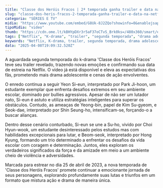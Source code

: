 ```yaml
---
title: "Classe dos Heróis Fracos | 2ª temporada ganha trailer e data na Netflix; confira"
slug: "classe-dos-heris-fracos-2-temporada-ganha-trailer-e-data-na-netflix-confira"
categoria: "SÉRIES E TV"
midia: "https://www.youtube.com/embed/G8Uk-8J2ZQo?showinfo=0&enablejsapi=1"
tipoMidia: "video"
thumb: "https://cdn.ome.lt/kBHYpDXr3r5aF37oCTvS_Brk0ks=/480x360/smart/extras/conteudos/classe-dos-herois-fracos-na-netflix.jpg"
tags: ["Netflix", "K-drama", "trailer", "segunda temporada", "drama adolescente", "ação escolar", "bullies", "amizade"]
keywords: "Netflix, K-drama, trailer, segunda temporada, drama adolescente, ação escolar, bullies, amizade"
data: "2025-04-08T19:09:32.520Z"
---
```


A aguardada segunda temporada do k-drama 'Classe dos Heróis Fracos' teve seu trailer revelado, trazendo novas emoções e confirmando sua data de estreia na Netflix. O vídeo já está disponível e eleva as expectativas dos fãs, prometendo mais drama adolescente e cenas de ação envolventes.

O enredo continua a seguir Yeon Si-eun, interpretado por Park Ji-hoon, um estudante exemplar que enfrenta desafios extremos em seu ambiente escolar, dominado por bullies agressivos. Apesar de não ser um lutador nato, Si-eun é astuto e utiliza estratégias inteligentes para superar os obstáculos. Contudo, as ameaças de Yeong-bin, papel de Kim Su-gyeom, e Seok-dae, interpretado por Shin Seung-ho, intensificam-se, forçando-o a buscar alianças.

Dentro desse cenário conturbado, Si-eun se une a Su-ho, vivido por Choi Hyun-wook, um estudante desinteressado pelos estudos mas com habilidades excepcionais para lutar, e Beom-seok, interpretado por Hong Kyung, formando um trio determinado a enfrentar os desafios da vida escolar com coragem e determinação. Juntos, eles exploram os verdadeiros significados da força e da amizade em meio a um ambiente cheio de violência e adversidades.

Marcada para estrear no dia 25 de abril de 2023, a nova temporada de 'Classe dos Heróis Fracos' promete continuar a emocionante jornada de seus personagens, explorando profundamente suas lutas e triunfos em um formato que mistura ação e drama de maneira única.